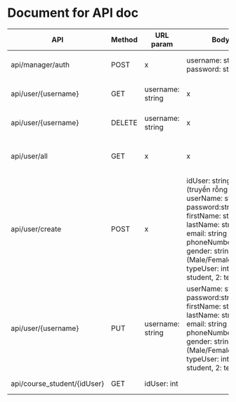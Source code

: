 # Document for API doc




| API                         | Method | URL param        | Body                                                                                                                                                                                                                                       | Note                                   |
|-----------------------------|--------|------------------|--------------------------------------------------------------------------------------------------------------------------------------------------------------------------------------------------------------------------------------------|----------------------------------------|
| api/manager/auth            | POST   | x                | username: string<br/>password: string                                                                                                                                                                                                      | Authenticate (xài cho tất cả user)     |
| api/user/{username}         | GET    | username: string | x                                                                                                                                                                                                                                          | Lấy thông tin user từ username         |
| api/user/{username}         | DELETE | username: string | x                                                                                                                                                                                                                                          | Xóa username ra khỏi db                |
| api/user/all                | GET    | x                | x                                                                                                                                                                                                                                          | Lấy tất cả thông tin user lưu trong db |
| api/user/create             | POST   | x                | idUser: string (truyền rỗng " ")<br/>userName: string<br/>password:string<br/>firstName: string<br/> lastName: string<br/>email: string<br/>phoneNumber:string<br/>gender: string (Male/Female)<br/>typeUser: int (1: student, 2: teacher) | Thêm user vào DB                       |
| api/user/{username}         | PUT    | username: string | userName: string<br/>password:string<br/>firstName: string<br/> lastName: string<br/>email: string<br/>phoneNumber:string<br/>gender: string (Male/Female)<br/>typeUser: int (1: student, 2: teacher)                                      | Sửa thông tin user dựa trên username   |
| api/course_student/{idUser} | GET    | idUser: int      |                                                                                                                                                                                                                                            | Lấy thông tin học viên                 |


